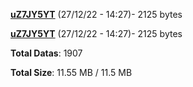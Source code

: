 [**uZ7JY5YT**](/data/uZ7JY5YT.txt) (27/12/22 - 14:27)- 2125 bytes

[**uZ7JY5YT**](/data/uZ7JY5YT.txt) (27/12/22 - 14:27)- 2125 bytes

**Total Datas**: 1907

**Total Size**: 11.55 MB / 11.5 MB
